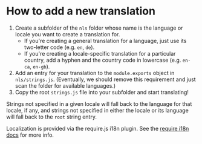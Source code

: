 # How to add a new translation

1. Create a subfolder of the `nls` folder whose name is the language or locale you want to
   create a translation for.
    * If you're creating a general translation for a language, just use its two-letter code 
      (e.g. `en`, `de`).
    * If you're creating a locale-specific translation for a particular country, add a hyphen 
      and the country code in lowercase (e.g. `en-ca`, `en-gb`).
2. Add an entry for your translation to the `module.exports` object in `nls/strings.js`.
   (Eventually, we should remove this requirement and just scan the folder for available languages.)
3. Copy the root `strings.js` file into your subfolder and start translating!

Strings not specified in a given locale will fall back to the language for that locale, if any,
and strings not specified in either the locale or its language will fall back to the `root`
string entry.

Localization is provided via the require.js i18n plugin. See the [require i18n docs][1]
for more info.

[1]: http://requirejs.org/docs/api.html#i18n